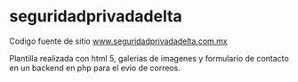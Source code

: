 # seguridadprivadadelta

Codigo fuente de sitio www.seguridadprivadadelta.com.mx

Plantilla realizada con html 5, galerias de imagenes y formulario de contacto en un backend en php para el evio de correos. 
